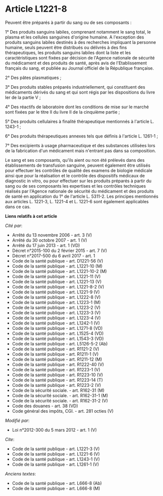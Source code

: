 # Article L1221-8

Peuvent être préparés à partir du sang ou de ses composants : 

1° Des produits sanguins labiles, comprenant notamment le sang total, le plasma et les cellules sanguines d'origine humaine.
A l'exception des produits sanguins labiles destinés à des recherches impliquant la personne humaine, seuls peuvent être
distribués ou délivrés à des fins thérapeutiques, les produits sanguins labiles dont la liste et les caractéristiques sont
fixées par décision de l'Agence nationale de sécurité du médicament et des produits de santé, après avis de l'Etablissement
français du sang, et publiée au Journal officiel de la République française. 

2° Des pâtes plasmatiques ; 

3° Des produits stables préparés industriellement, qui constituent des médicaments dérivés du sang et qui sont régis par les
dispositions du livre Ier de la partie V ; 

4° Des réactifs de laboratoire dont les conditions de mise sur le marché sont fixées par le titre II du livre II de la
cinquième partie ; 

5° Des produits cellulaires à finalité thérapeutique mentionnés à l'article L. 1243-1 ; 

6° Des produits thérapeutiques annexes tels que définis à l'article L. 1261-1 ; 

7° Des excipients à usage pharmaceutique et des substances utilisées lors de la fabrication d'un médicament mais n'entrant
pas dans sa composition. 

Le sang et ses composants, qu'ils aient ou non été prélevés dans des établissements de transfusion sanguine, peuvent
également être utilisés pour effectuer les contrôles de qualité des examens de biologie médicale ainsi que pour la
réalisation et le contrôle des dispositifs médicaux de diagnostic in vitro, ou pour effectuer sur les produits préparés à
partir du sang ou de ses composants les expertises et les contrôles techniques réalisés par l'Agence nationale de sécurité du
médicament et des produits de santé en application du 1° de l'article L. 5311-2. Les principes mentionnés aux articles L.
1221-3, L. 1221-4 et L. 1221-6 sont également applicables dans ce cas.

**Liens relatifs à cet article**

_Cité par_:

  - Arrêté du 13 novembre 2006 - art. 3 (V)
  - Arrêté du 30 octobre 2007 - art. 1 (V)
  - Arrêté du 17 juin 2013 - art. 1 (VD)
  - Décret n°2015-100 du 2 février 2015 - art. 7 (V)
  - Décret n°2017-500 du 6 avril 2017 - art. 1
  - Code de la santé publique - art. D1221-56 (V)
  - Code de la santé publique - art. L1221-10 (M)
  - Code de la santé publique - art. L1221-10-2 (M)
  - Code de la santé publique - art. L1221-11 (V)
  - Code de la santé publique - art. L1221-13 (V)
  - Code de la santé publique - art. L1221-8-2 (V)
  - Code de la santé publique - art. L1221-9 (V)
  - Code de la santé publique - art. L1222-8 (V)
  - Code de la santé publique - art. L1223-1 (M)
  - Code de la santé publique - art. L1223-2 (V)
  - Code de la santé publique - art. L1223-3 (V)
  - Code de la santé publique - art. L1223-4 (V)
  - Code de la santé publique - art. L1242-1 (V)
  - Code de la santé publique - art. L1271-8 (VD)
  - Code de la santé publique - art. L1525-4 (VD)
  - Code de la santé publique - art. L1543-3 (VD)
  - Code de la santé publique - art. L5126-5-2 (Ab)
  - Code de la santé publique - art. R1121-2 (V)
  - Code de la santé publique - art. R1211-1 (V)
  - Code de la santé publique - art. R1211-12 (M)
  - Code de la santé publique - art. R1222-40 (V)
  - Code de la santé publique - art. R1223-1 (V)
  - Code de la santé publique - art. R1223-10 (V)
  - Code de la santé publique - art. R1223-14 (T)
  - Code de la santé publique - art. R1223-2 (V)
  - Code de la sécurité sociale. - art. R162-31 (M)
  - Code de la sécurité sociale. - art. R162-31-1 (M)
  - Code de la sécurité sociale. - art. R162-31-2 (V)
  - Code des douanes - art. 38 (VD)
  - Code général des impôts, CGI. - art. 281 octies (V)

_Modifié par_:

  - Loi n°2012-300 du 5 mars 2012 - art. 1 (V)

_Cite_:

  - Code de la santé publique - art. L1221-3 (V)
  - Code de la santé publique - art. L1221-6 (V)
  - Code de la santé publique - art. L1243-1 (V)
  - Code de la santé publique - art. L1261-1 (V)

_Anciens textes_:

  - Code de la santé publique - art. L666-8 (Ab)
  - Code de la santé publique - art. L666-8 (M)
